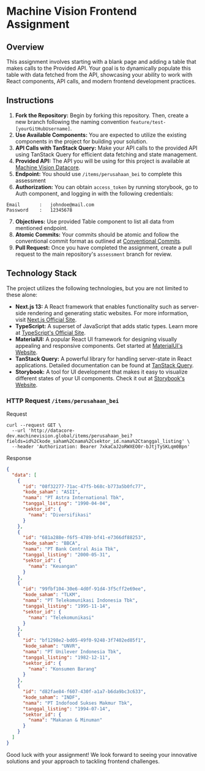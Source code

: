 # Machine Vision Frontend Assignment

## Overview
This assignment involves starting with a blank page and adding a table that makes calls to the Provided API. Your goal is to dynamically populate this table with data fetched from the API, showcasing your ability to work with React components, API calls, and modern frontend development practices.

## Instructions

1. **Fork the Repository:** Begin by forking this repository. Then, create a new branch following the naming convention `feature/test-[yourGitHubUsername]`.
2. **Use Available Components:** You are expected to utilize the existing components in the project for building your solution.
3. **API Calls with TanStack Query:** Make your API calls to the provided API using TanStack Query for efficient data fetching and state management.
4. **Provided API:** The API you will be using for this project is available at [Machine Vision Datacore](http://datacore-dev.machinevision.global/).
5. **Endpoint:** You should use `/items/perusahaan_bei` to complete this assessment
6. **Authorization:** You can obtain `access_token` by running storybook, go to Auth component, and logging in with the following credentials:
```text
Email       :   johndoe@mail.com
Password    :   12345678
```
7. **Objectives:** Use provided Table component to list all data from mentioned endpoint.
8. **Atomic Commits:** Your commits should be atomic and follow the conventional commit format as outlined at [Conventional Commits](https://www.conventionalcommits.org/en/v1.0.0/).
9. **Pull Request:** Once you have completed the assignment, create a pull request to the main repository's `assessment` branch for review.

## Technology Stack

The project utilizes the following technologies, but you are not limited to these alone:

- **Next.js 13:** A React framework that enables functionality such as server-side rendering and generating static websites. For more information, visit [Next.js Official Site](https://nextjs.org).
- **TypeScript:** A superset of JavaScript that adds static types. Learn more at [TypeScript's Official Site](https://www.typescriptlang.org).
- **MaterialUI:** A popular React UI framework for designing visually appealing and responsive components. Get started at [MaterialUI's Website](https://mui.com/material-ui/getting-started).
- **TanStack Query:** A powerful library for handling server-state in React applications. Detailed documentation can be found at [TanStack Query](https://tanstack.com/query/latest).
- **Storybook:** A tool for UI development that makes it easy to visualize different states of your UI components. Check it out at [Storybook's Website](https://storybook.js.org).

### HTTP Request `/items/perusahaan_bei`
Request
```shell
curl --request GET \
  --url 'http://datacore-dev.machinevision.global/items/perusahaan_bei?fields=id%2Ckode_saham%2Cnama%2Csektor_id.nama%2Ctanggal_listing' \
  --header 'Authorization: Bearer 7xkaCaJ2oRWXEO0r-bJtjTySKLqm0Bpn'
```

Response
```json
{
  "data": [
    {
      "id": "08f32277-71ac-47f5-b68c-b773a5b0fc77",
      "kode_saham": "ASII",
      "nama": "PT Astra International Tbk",
      "tanggal_listing": "1990-04-04",
      "sektor_id": {
        "nama": "Diversifikasi"
      }
    },
    {
      "id": "681a288e-f6f5-4789-bf41-e7366df88253",
      "kode_saham": "BBCA",
      "nama": "PT Bank Central Asia Tbk",
      "tanggal_listing": "2000-05-31",
      "sektor_id": {
        "nama": "Keuangan"
      }
    },
    {
      "id": "99fbf104-30e6-4d0f-91d4-3f5cff2e69ee",
      "kode_saham": "TLKM",
      "nama": "PT Telekomunikasi Indonesia Tbk",
      "tanggal_listing": "1995-11-14",
      "sektor_id": {
        "nama": "Telekomunikasi"
      }
    },
    {
      "id": "bf1298e2-bd05-49f0-9248-3f7402ed85f1",
      "kode_saham": "UNVR",
      "nama": "PT Unilever Indonesia Tbk",
      "tanggal_listing": "1982-12-11",
      "sektor_id": {
        "nama": "Konsumen Barang"
      }
    },
    {
      "id": "d82fae84-f607-430f-a1a7-b6da9bc3c633",
      "kode_saham": "INDF",
      "nama": "PT Indofood Sukses Makmur Tbk",
      "tanggal_listing": "1994-07-14",
      "sektor_id": {
        "nama": "Makanan & Minuman"
      }
    }
  ]
}
```

Good luck with your assignment! We look forward to seeing your innovative solutions and your approach to tackling frontend challenges.
